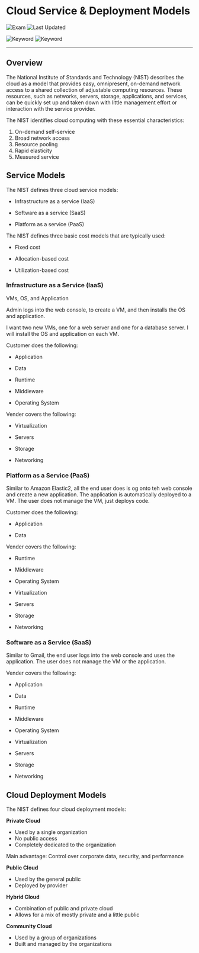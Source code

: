 # Cloud Service & Deployment Models

![Exam](https://img.shields.io/badge/DCCOR-8A2BE2)
![Last Updated](https://img.shields.io/badge/Last%20Updated-2024--01--07-blue)

![Keyword](https://img.shields.io/badge/Cloud-darkgreen)
![Keyword](https://img.shields.io/badge/NIST-darkgreen)
<hr>

## Overview

The National Institute of Standards and Technology (NIST) describes the cloud as a model that provides easy, omnipresent, on-demand network access to a shared collection of adjustable computing resources. These resources, such as networks, servers, storage, applications, and services, can be quickly set up and taken down with little management effort or interaction with the service provider.

The NIST identifies cloud computing with these essential characteristics:

1. On-demand self-service
2. Broad network access
3. Resource pooling
4. Rapid elasticity
5. Measured service

## Service Models

The NIST defines three cloud service models:

- Infrastructure as a service (IaaS)

- Software as a service (SaaS)

- Platform as a service (PaaS)

The NIST defines three basic cost models that are typically used:

- Fixed cost

- Allocation-based cost

- Utilization-based cost

### Infrastructure as a Service (IaaS)

VMs, OS, and Application

Admin logs into the web console, to create a VM, and then installs the OS and application.

I want two new VMs, one for a web server and one for a database server. I will install the OS and application on each VM.

Customer does the following:

- Application

- Data

- Runtime

- Middleware

- Operating System

Vender covers the following:

- Virtualization

- Servers

- Storage

- Networking

### Platform as a Service (PaaS)

Similar to Amazon Elastic2, all the end user does is og onto teh web console and create a new application. The application is automatically deployed to a VM. The user does not manage the VM, just deploys code.

Customer does the following:

- Application

- Data

Vender covers the following:

- Runtime

- Middleware

- Operating System

- Virtualization

- Servers

- Storage

- Networking

### Software as a Service (SaaS)

Similar to Gmail, the end user logs into the web console and uses the application. The user does not manage the VM or the application.

Vender covers the following:

- Application

- Data

- Runtime

- Middleware

- Operating System

- Virtualization

- Servers

- Storage

- Networking

## Cloud Deployment Models

The NIST defines four cloud deployment models:

**Private Cloud**

- Used by a single organization
- No public access
- Completely dedicated to the organization

Main advantage: Control over corporate data, security, and performance

**Public Cloud**

- Used by the general public
- Deployed by provider

**Hybrid Cloud**

- Combination of public and private cloud
- Allows for a mix of mostly private and a little public

**Community Cloud**

- Used by a group of organizations
- Built and managed by the organizations

